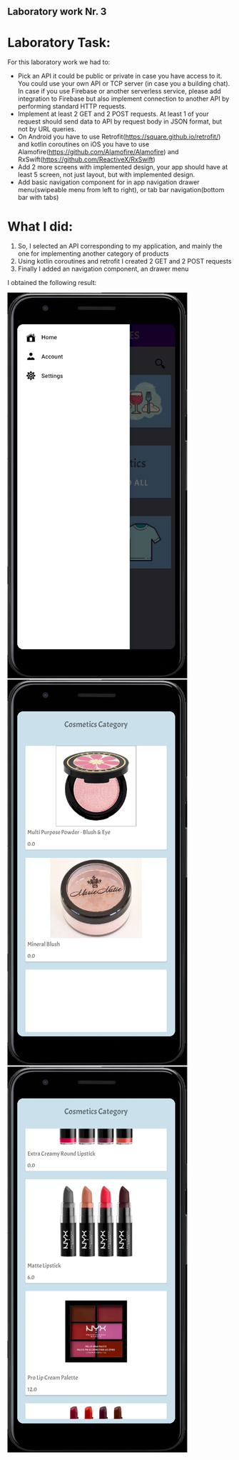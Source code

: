## Laboratory work Nr. 3
# Laboratory Task:
For this laboratory work we had to:
* Pick an API it could be public or private in case you have access to it. You could use your own 
API or TCP server (in case you a building chat). In case if you use Firebase or another serverless service, 
please add integration to Firebase but also implement connection to another API by performing standard HTTP requests.
* Implement at least 2 GET and 2 POST requests. At least 1 of your request should send data to API 
by request body in JSON format, but not by URL queries.
* On Android you have to use Retrofit(https://square.github.io/retrofit/) and kotlin coroutines on 
iOS you have to use Alamofire(https://github.com/Alamofire/Alamofire) and RxSwift(https://github.com/ReactiveX/RxSwift) 
* Add 2 more screens with implemented design, your app should have at least 5 screen, not just layout, 
but with implemented design.
* Add basic navigation component for in app navigation drawer menu(swipeable menu from left to right), 
or tab bar navigation(bottom bar with tabs) 
# What I did:
1. So, I selected an API corresponding to my application, and mainly the one for implementing another category of products 
2. Using kotlin coroutines and retrofit I created 2 GET and 2 POST requests
3. Finally I added an navigation component, an drawer menu 

I obtained the following result:

![alt text](../app/images/drawer_menu.png)
![alt text](../app/images/blush.png)
![alt text](../app/images/lipstick.png)
